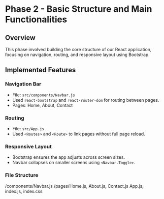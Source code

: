 # Phase 2 - Basic Structure and Main Functionalities

## Overview
This phase involved building the core structure of our React application, focusing on navigation, routing, and responsive layout using Bootstrap.

## Implemented Features

### Navigation Bar
- File: `src/components/Navbar.js`
- Used `react-bootstrap` and `react-router-dom` for routing between pages.
- Pages: Home, About, Contact

### Routing
- File: `src/App.js`
- Used `<Routes>` and `<Route>` to link pages without full page reload.

### Responsive Layout
- Bootstrap ensures the app adjusts across screen sizes.
- Navbar collapses on smaller screens using `<Navbar.Toggle>`.

### File Structure
/components/Navbar.js /pages/Home.js, About.js, Contact.js App.js, index.js, index.css

